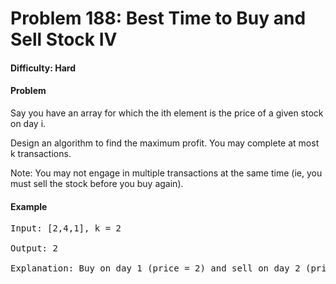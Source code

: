 # Problem 188: Best Time to Buy and Sell Stock IV


#### Difficulty: Hard

#### Problem

Say you have an array for which the ith element is the price of a given stock on day i.

Design an algorithm to find the maximum profit. You may complete at most k transactions.

Note: 
You may not engage in multiple transactions at the same time (ie, you must sell the stock before you buy again).

#### Example

<pre>
Input: [2,4,1], k = 2

Output: 2

Explanation: Buy on day 1 (price = 2) and sell on day 2 (price = 4), profit = 4-2 = 2.
</pre>
